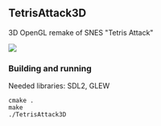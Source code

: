 ## TetrisAttack3D
3D OpenGL remake of SNES "Tetris Attack"

![](https://i.imgur.com/RdhMgoQ.png)

### Building and running
Needed libraries: SDL2, GLEW
```
cmake .
make
./TetrisAttack3D
```
